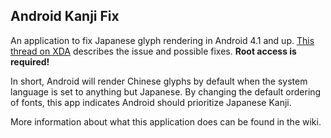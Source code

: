## Android Kanji Fix

An application to fix Japanese glyph rendering in Android 4.1 and up. [This thread on XDA](http://forum.xda-developers.com/showthread.php?t=1901424) describes the issue and possible fixes. **Root access is required!**

In short, Android will render Chinese glyphs by default when the system language is set to anything but Japanese. By changing the default ordering of fonts, this app indicates Android should prioritize Japanese Kanji.

More information about what this application does can be found in the wiki.
